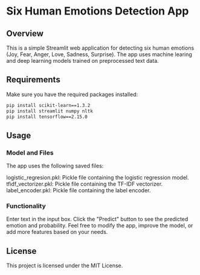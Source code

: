 # Six Human Emotions Detection App

## Overview

This is a simple Streamlit web application for detecting six human emotions (Joy, Fear, Anger, Love, Sadness, Surprise). The app uses machine learing and deep learning models trained on preprocessed text data.

## Requirements

Make sure you have the required packages installed:

```bash
pip install scikit-learn==1.3.2
pip install streamlit numpy nltk
pip install tensorflow==2.15.0
```

## Usage

### Model and Files

The app uses the following saved files:

logistic_regresion.pkl: Pickle file containing the logistic regression model.
tfidf_vectorizer.pkl: Pickle file containing the TF-IDF vectorizer.
label_encoder.pkl: Pickle file containing the label encoder.

### Functionality

Enter text in the input box.
Click the "Predict" button to see the predicted emotion and probability.
Feel free to modify the app, improve the model, or add more features based on your needs.

## License

This project is licensed under the MIT License.
